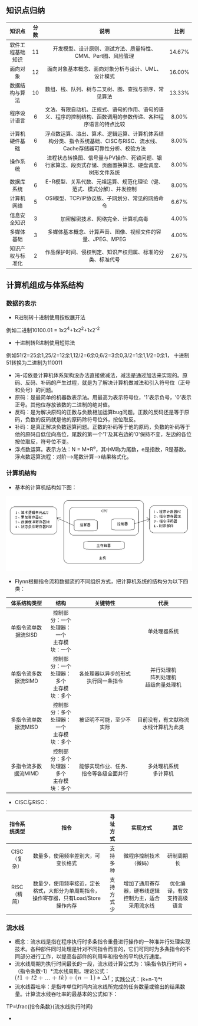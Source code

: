 ## 知识点归纳

知识点 | 分数 | 说明 | 比例 
:-: | :-: | :-: | :-: 
软件工程基础知识 | 11 | 开发模型、设计原则、测试方法、质量特性、CMM、Pert图、风险管理 | 14.67% 
面向对象 | 12 | 面向对象基本概念、面向对象分析与设计、UML、设计模式 | 16.00% 
数据结构与算法 | 10 | 数组、栈、队列、树与二叉树、图、查找与排序、常见算法 | 13.33%  
程序设计语言 | 6 | 文法、有限自动机、正规式、语句的作用、语句的语义、程序的控制结构、函数调用的参数传递、各种程序语言的特点比较 | 8.00% 
计算机硬件基础 | 6 | 浮点数运算、溢出、算术、逻辑运算、计算机体系结构分类、指令系统基础、CISC与RISC、流水线、Cache存储器可靠性分析、校验方法 | 8.00% 
操作系统 | 6 | 进程状态转换图、信号量与PV操作、死锁问题、银行家算法、段页式存储、页面置换算法、硬盘调度、树形文件系统 | 8.00% 
数据库系统 | 6 | E-R模型、关系代数、元祖运算、规范化理论（键、范式、模式分解）、并发控制 | 8.00% 
计算机网络 | 5 | OSI模型、TCP/IP协议族、子网划分、常见的网络命令 | 6.67% 
信息安全知识 | 3 | 加密解密技术、网络完全、计算机病毒 | 4.00% 
多媒体基础 | 3 | 多媒体基本概念、计算声音、图像、视频文件的容量、JPEG、MPEG | 4.00% 
知识产权与标准化 | 2 | 作品保护时间、侵权判定、知识产权归属、标准的分类、标准代号 | 2.67% 

## 计算机组成与体系结构

### 数据的表示

- R进制转十进制使用按权展开法

例如二进制10100.01 = 1x2<sup>4</sup>+1x2<sup>2</sup>+1x2<sup>-2</sup>

- 十进制转R进制使用短除法

例如51/2=25余1,25/2=12余1,12/2=6余0,6/2=3余0,3/2=1余1,1/2=0余1，
十进制51转换为二进制为110011

- 冯-诺依曼计算机体系架构没办法直接做减法，减法是通过加法来实现的。原码、反码、补码的产生过程，就是为了解决计算机做减法和引入符号位（正号和负号）的问题。
- 原码：是最简单的机器数表示法。用最高为表示符号位，'1'表示负号，'0'表示正号。其他位存放该数的二进制的绝对值。
- 反码：是为解决原码的正数与负数相加运算bug问题。正数的反码还是等于原码，负数的反码就是他的原码除符号位外，按位取反。
- 补码：是真正解决负数运算问题。正数的补码等于他的原码，负数的补码等于他的原码自低位向高位，尾数的第一个'1'及其右边的'0'保持不变，左边的各位按位取反，符号位不变。
- 浮点数运算。表示方法：N = M*R<sup>e</sup>，其中M称为尾数，e是指数，R是基数。浮点数运算流程：对阶-->尾数计算-->结果格式化。

### 计算机结构

- 基本的计算机结构如下图：

![计算机结构](img/计算机结构.png "计算机结构")

- Flynn根据指令流和数据流的不同组织方式，把计算机系统的结构分为以下四类：

体系结构类型 | 结构 | 关键特性 | 代表 
:-: | :-: | :-: | :-: 
单指令流单数据流SISD | 控制部分：一个<br>处理器：一个<br>主存模块：一个 |   | 单处理器系统 
单指令流多数据流SIMD | 控制部分：一个<br>处理器：多个<br>主存模块：多个 | 各处理器以异步的形式执行同一条指令 | 并行处理机<br>阵列处理机<br>超级向量处理机 
多指令流单数据流MISD | 控制部分：多个<br>处理器：一个<br>主存模块：多个 | 被证明不可能，至少不实际 | 目前没有，有文献称流水线计算机为此类 
多指令流多数据流MIMD | 控制部分：多个<br>处理器：多个<br>主存模块：多个 | 能够实现作业、任务、指令等各级全面并行 | 多处理机系统<br>多计算机 

- CISC与RISC：

指令系统类型 | 指令 | 寻址方式 | 实现方式 | 其它 
:-: | :-: | :-: | :-: | :-: 
CISC（复杂） | 数量多，使用频率差别大，可变长格式 | 支持多种 | 微程序控制技术（微码） | 研制周期长 
RISC（精简） | 数量少，使用频率接近，定长格式，大部分为单周期指令，操作寄存器，只有Load/Store操作内存 | 支持方式少 | 增加了通用寄存器，硬布线逻辑控制为主，适合采用流水线 | 优化编译，有效支持高级语言 

### 流水线

- 概念：流水线是指在程序执行时多条指令重叠进行操作的一种准并行处理实现技术。各种部件同时处理是针对不同指令而言的，它们可同时为多条指令的不同部分进行工作，以提高各部件的利用率和指令的平均执行速度。
- 流水线周期为执行时间最长的一段，流水线计算公式为：1条指令执行时间 + （指令条数-1）*流水线周期。理论公式：![公式1](img/1.png)；实践公式：(k+n-1)*t
- 流水线吞吐率：是指咋单位时间内流水线所完成的任务数量或输出的结果数量。计算流水线吞吐率的最基本的公式如下：

TP=\frac{指令条数}{流水线执行时间}

- 

